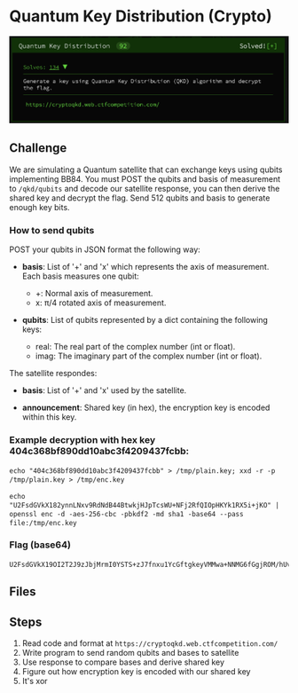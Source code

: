 # Quantum Key Distribution (Crypto)

![Quantum Key Distribution](images/qkd.png "Img")

## Challenge

We are simulating a Quantum satellite that can exchange keys using qubits implementing BB84. You must POST the qubits and basis of measurement to `/qkd/qubits` and decode our satellite response, you can then derive the shared key and decrypt the flag. Send 512 qubits and basis to generate enough key bits.

### How to send qubits

POST your qubits in JSON format the following way:

* **basis**: List of '+' and 'x' which represents the axis of measurement. Each basis measures one qubit:
    - +: Normal axis of measurement.
    - x: π/4 rotated axis of measurement.

* **qubits**: List of qubits represented by a dict containing the following keys:
    - real: The real part of the complex number (int or float).
    - imag: The imaginary part of the complex number (int or float).

The satellite respondes:

* **basis**: List of '+' and 'x' used by the satellite.

* **announcement**: Shared key (in hex), the encryption key is encoded within this key.

### Example decryption with hex key 404c368bf890dd10abc3f4209437fcbb:

```
echo "404c368bf890dd10abc3f4209437fcbb" > /tmp/plain.key; xxd -r -p /tmp/plain.key > /tmp/enc.key
```

```
echo "U2FsdGVkX182ynnLNxv9RdNdB44BtwkjHJpTcsWU+NFj2RfQIOpHKYk1RX5i+jKO" | openssl enc -d -aes-256-cbc -pbkdf2 -md sha1 -base64 --pass file:/tmp/enc.key
```

### Flag (base64)

```
U2FsdGVkX19OI2T2J9zJbjMrmI0YSTS+zJ7fnxu1YcGftgkeyVMMwa+NNMG6fGgjROM/hUvvUxUGhctU8fqH4titwti7HbwNMxFxfIR+lR4=
```

## Files

## Steps

1. Read code and format at `https://cryptoqkd.web.ctfcompetition.com/`
2. Write program to send random qubits and bases to satellite
3. Use response to compare bases and derive shared key
4. Figure out how encryption key is encoded with our shared key
5. It's xor

